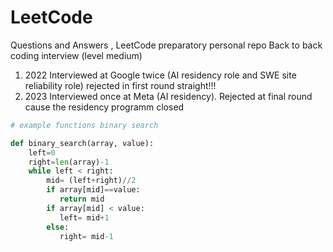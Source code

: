 # LeetCode
Questions and Answers , LeetCode preparatory personal repo 
Back to back coding interview  (level medium)
1. $2022$ Interviewed at Google twice (AI residency role and SWE site reliability role) rejected in first round straight!!!
2. $2023$ Interviewed once at Meta (AI residency). Rejected at final round cause the residency programm closed
```python
# example functions binary search

def binary_search(array, value):
    left=0
    right=len(array)-1
    while left < right:
        mid= (left+right)//2
        if array[mid]==value:
           return mid
        if array[mid] < value:
           left= mid+1
        else:
           right= mid-1     
```

